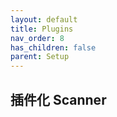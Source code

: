 ```yaml
---
layout: default
title: Plugins
nav_order: 8
has_children: false
parent: Setup
---
```


## 插件化 Scanner



